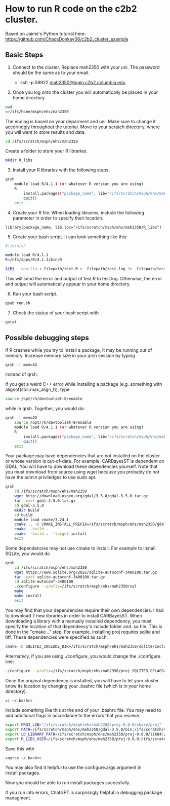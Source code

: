 # How to run R code on the c2b2 cluster.
Based on Jaime's Python tutorial here: https://github.com/ChaosDonkey06/c2b2_cluster_example

## Basic Steps

1. Connect to the cluster. Replace mah2350 with your uni. The password should be the same as to your email.

    -  ssh -p 59922 mah2350@login.c2b2.columbia.edu
    
2. Once you log onto the cluster you will automatically be placed in your home directory.
```bash
pwd
=>/ifs/home/msph/ehs/mah2350
```
The ending is based on your deparment and uni. Make sure to change it accorindgly throughout the tutorial. Move to your scratch directory, where you will want to store results and data.
```bash
cd /ifs/scratch/msph/ehs/mah2350
```
Create a folder to store your R libraries.
```bash
mkdir R_libs
```

3. Install your R libraries with the following steps:
```bash
qrsh
    module load R/4.1.1 (or whatever R version you are using)
    R
        install.packages("package_name", lib="/ifs/scratch/msph/ehs/mah2350/R_libs")
        quit()
    exit
```

4. Create your R file. When loading libraries, include the following parameter in order to specify their location.
```
library(package_name, lib.loc="/ifs/scratch/msph/ehs/mah2350/R_libs")
```

5. Create your bash script. It can look something like this:
```bash
#!/bin/sh

module load R/4.1.1
R=/nfs/apps/R/4.1.1/bin/R

${R} --vanilla < filepath/test.R >  filepath/test.log 2>  filepath/test.log
```
This will send the error and output of test.R to test.log. Otherwise, the error and output will automatically appear in your home directory.

6. Run your bash script.
```bash
qsub run.sh
```

7. Check the status of your bash script with 
```bash
qstat
```

## Possible debugging steps

If R crashes while you try to install a package, it may be running out of memory. Increase memory size in your qrsh session by typing
```bash
qrsh -l mem=4G
```
instead of qrsh.

If you get a weird C++ error while installing a package (e.g. something with alignof(std::max_align_t)), type
```bash
source /opt/rh/devtoolset-8/enable
```
while in qrsh. Together, you would do:
```bash
qrsh -l mem=4G
    source /opt/rh/devtoolset-8/enable
    module load R/4.1.1 (or whatever R version you are using)
    R
        install.packages("package_name", lib="/ifs/scratch/msph/ehs/mah2350/R_libs")
        quit()
    exit
```

Your package may have dependencies that are not installed on the cluster or whose version is out-of-date. For example, CARBayesST is dependent on GDAL. You will have to download these dependencies yourself. Note that you must download from source using wget because you probably do not have the admin priviledges to use sudo apt.
```bash
qrsh
    cd /ifs/scratch/msph/ehs/mah2350
    wget http://download.osgeo.org/gdal/3.5.0/gdal-3.5.0.tar.gz
    tar -xvzf gdal-3.5.0.tar.gz
    cd gdal-3.5.0
    mkdir build
    cd build
    module load cmake/3.24.1
    cmake .. -D CMAKE_INSTALL_PREFIX=/ifs/scratch/msph/ehs/mah2350/gdal-3.5.0
    cmake --build .
    cmake --build . --target install
    exit
```

Some dependencies may not use cmake to install. For example to install SQLite, you would do
```bash
qrsh
    cd /ifs/scratch/msph/ehs/mah2350
    wget https://www.sqlite.org/2022/sqlite-autoconf-3400100.tar.gz
    tar -xvzf sqlite-autoconf-3400100.tar.gz
    cd sqlite-autoconf-3400100
    ./configure --prefix=/ifs/scratch/msph/ehs/mah2350/sql
    make
    make install
    exit
```

You may find that your dependencies require their own dependencies. I had to download 7 new libraries in order to install CARBayesST. When downloading a library with a manually installed dependency, you must specify the location of that dependency's include folder and .so file. This is done in the "cmake .." step. For example, installing proj requires sqlite and tiff. These dependencies were specified as such:
```bash
cmake -D SQLITE3_INCLUDE_DIR=/ifs/scratch/msph/ehs/mah2350/sqlite/include -D SQLITE3_LIBRARY=/ifs/scratch/msph/ehs/mah2350/sqlite/lib/libsqlite3.so -D TIFF_LIBRARY=/ifs/scratch/msph/ehs/mah2350/tiff-4.3.0/lib64/libtiff.so -D TIFF_INCLUDE_DIR=/ifs/scratch/msph/ehs/mah2350/tiff-4.3.0/include .. -DCMAKE_INSTALL_PREFIX=/ifs/scratch/msph/ehs/mah2350/proj-9.0.0
```
Alternativly, if you are using ./configure, you would change the ./configure line:
```bash
./configure --prefix=/ifs/scratch/msph/ehs/mah2350/proj SQLITE3_CFLAGS=-l/ifs/scratch/msph/ehs/mah2350/sqlite/include SQLITE3_LIBS="-L/ifs/scratch/msph/ehs/mah2350/sqlite/lib64" TIFF_CFLAGS=-l/ifs/scratch/msph/ehs/mah2350/tiff-4.3.0/include TIFF_LIBS="-L/ifs/scratch/msph/ehs/mah2350/tiff-4.3.0/lib64"
```

Once the original dependency is installed, you will have to let your cluster know its location by changing your .bashrc file (which is in your home directory).
```bash
vi ~/.bashrc
```
Include something like this at the end of your .bashrc file. You may need to add additional flags in accordance to the errors that you recieve. 
```bash
export PROJ_LIB="/ifs/scratch/msph/ehs/mah2350/proj-9.0.0/share/proj"
export PATH=/ifs/scratch/msph/ehs/mah2350/gdal-3.5.0/bin:/ifs/scratch/msph/ehs/mah2350/proj-9.0.0/bin:/ifs/scratch/msph/ehs/mah2350/ssl/bin:/ifs/scratch/msph/ehs/mah2350/tiff-4.3.0/bin:$PATH
export LD_LIBRARY_PATH=/ifs/scratch/msph/ehs/mah2350/proj-9.0.0/lib64:/ifs/scratch/msph/ehs/mah2350/gdal-3.5.0/lib64:/ifs/scratch/msph/ehs/mah2350/sqlite/lib:/ifs/scratch/msph/ehs/mah2350/ssl/lib64:/ifs/scratch/msph/ehs/mah2350/tiff-4.3.0/lib64:$LD_LIBRARY_PATH
export R_LIBS_USER=/ifs/scratch/msph/ehs/mah2350/proj-9.0.0:/ifs/scratch/msph/ehs/mah2350/gdal-3.5.0:/ifs/scratch/msph/ehs/mah2350/sqlite:/ifs/scratch/msph/ehs/mah2350/ssl:/ifs/scratch/msph/ehs/mah2350/tiff-4.3.0:$R_LIBS_USER
```
Save this with
```
source ~/.bashrc
```

You may also find it helpful to use the configure.args argument in install.packages.

Now you should be able to run install.packages succesfully.

If you run into errors, ChatGPT is surprisngly helpful in debugging package managment.
